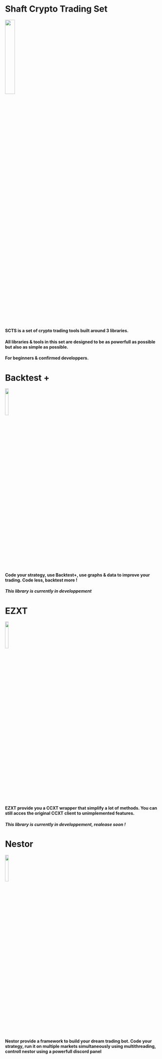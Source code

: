 # Shaft Crypto Trading Set

<img heigh=auto width=25% src="https://github.com/Shaft-3796/Shaft-Crypto-Suit/blob/main/src/SCTS.png">

#

#### SCTS is a set of crypto trading tools built around 3 libraries.

#### All libraries & tools in this set are designed to be as powerfull as possible but also as simple as possible.

#### For beginners & confirmed developpers.

# Backtest +

<img heigh=auto width=15% src="https://github.com/Shaft-3796/Shaft-Crypto-Suit/blob/main/src/BacktestPlus.png">

#### Code your strategy, use Backtest+, use graphs & data to improve your trading. Code less, backtest more !

##### This library is currently in developpement

# EZXT

<img heigh=auto width=15% src="https://github.com/Shaft-3796/Shaft-Crypto-Suit/blob/main/src/Ezxt.png">

#### EZXT provide you a CCXT wrapper that simplify a lot of methods. You can still acces the original CCXT client to unimplemented features.

##### This library is currently in developpement, realease soon !

# Nestor

<img heigh=auto width=15% src="https://github.com/Shaft-3796/Shaft-Crypto-Suit/blob/main/src/Nestor.png">

#### Nestor provide a framework to build your dream trading bot. Code your strategy, run it on multiple markets simultaneously using multithreading, controll nestor using a powerfull discord panel


